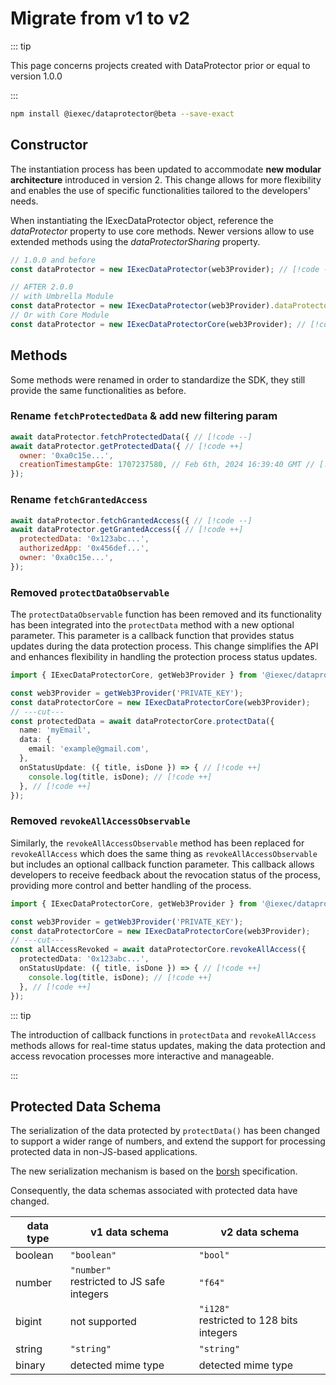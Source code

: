 # Migrate from v1 to v2 <span style="margin-left: 12px; position: absolute; top: -2px;"><Badge type="warning" text="beta" /></span>

::: tip

This page concerns projects created with DataProtector prior or equal to version
1.0.0

:::

```sh
npm install @iexec/dataprotector@beta --save-exact
```

## Constructor

The instantiation process has been updated to accommodate **new modular
architecture** introduced in version 2. This change allows for more flexibility
and enables the use of specific functionalities tailored to the developers'
needs.

When instantiating the IExecDataProtector object, reference the _dataProtector_
property to use core methods. Newer versions allow to use extended methods using
the _dataProtectorSharing_ property.

```js
// 1.0.0 and before
const dataProtector = new IExecDataProtector(web3Provider); // [!code --]

// AFTER 2.0.0
// with Umbrella Module
const dataProtector = new IExecDataProtector(web3Provider).dataProtector; // [!code ++]
// Or with Core Module
const dataProtector = new IExecDataProtectorCore(web3Provider); // [!code ++]
```

## Methods

Some methods were renamed in order to standardize the SDK, they still provide
the same functionalities as before.

### Rename `fetchProtectedData` & add new filtering param

```js
await dataProtector.fetchProtectedData({ // [!code --]
await dataProtector.getProtectedData({ // [!code ++]
  owner: '0xa0c15e...',
  creationTimestampGte: 1707237580, // Feb 6th, 2024 16:39:40 GMT // [!code ++]
});
```

### Rename `fetchGrantedAccess`

```js
await dataProtector.fetchGrantedAccess({ // [!code --]
await dataProtector.getGrantedAccess({ // [!code ++]
  protectedData: '0x123abc...',
  authorizedApp: '0x456def...',
  owner: '0xa0c15e...',
});
```

### Removed `protectDataObservable`

The `protectDataObservable` function has been removed and its functionality has
been integrated into the `protectData` method with a new optional parameter.
This parameter is a callback function that provides status updates during the
data protection process. This change simplifies the API and enhances flexibility
in handling the protection process status updates.

<!-- prettier-ignore-start -->
```ts twoslash
import { IExecDataProtectorCore, getWeb3Provider } from '@iexec/dataprotector';

const web3Provider = getWeb3Provider('PRIVATE_KEY');
const dataProtectorCore = new IExecDataProtectorCore(web3Provider);
// ---cut---
const protectedData = await dataProtectorCore.protectData({
  name: 'myEmail',
  data: {
    email: 'example@gmail.com',
  },
  onStatusUpdate: ({ title, isDone }) => { // [!code ++]
    console.log(title, isDone); // [!code ++]
  }, // [!code ++]
});
```
<!-- prettier-ignore-end -->

### Removed `revokeAllAccessObservable`

Similarly, the `revokeAllAccessObservable` method has been replaced for
`revokeAllAccess` which does the same thing as `revokeAllAccessObservable` but
includes an optional callback function parameter. This callback allows
developers to receive feedback about the revocation status of the process,
providing more control and better handling of the process.

<!-- prettier-ignore-start -->
```ts twoslash
import { IExecDataProtectorCore, getWeb3Provider } from '@iexec/dataprotector';

const web3Provider = getWeb3Provider('PRIVATE_KEY');
const dataProtectorCore = new IExecDataProtectorCore(web3Provider);
// ---cut---
const allAccessRevoked = await dataProtectorCore.revokeAllAccess({
  protectedData: '0x123abc...',
  onStatusUpdate: ({ title, isDone }) => { // [!code ++]
    console.log(title, isDone); // [!code ++]
  }, // [!code ++]
});

```
<!-- prettier-ignore-end -->

::: tip

The introduction of callback functions in `protectData` and `revokeAllAccess`
methods allows for real-time status updates, making the data protection and
access revocation processes more interactive and manageable.

:::

## Protected Data Schema

The serialization of the data protected by `protectData()` has been changed to
support a wider range of numbers, and extend the support for processing
protected data in non-JS-based applications.

The new serialization mechanism is based on the [borsh](https://borsh.io/)
specification.

Consequently, the data schemas associated with protected data have changed.

| data type | v1 data schema                                  | v2 data schema                                 |
| --------- | ----------------------------------------------- | ---------------------------------------------- |
| boolean   | `"boolean"`                                     | `"bool"`                                       |
| number    | `"number"` </br> restricted to JS safe integers | `"f64"`                                        |
| bigint    | not supported                                   | `"i128"` </br> restricted to 128 bits integers |
| string    | `"string"`                                      | `"string"`                                     |
| binary    | detected mime type                              | detected mime type                             |
